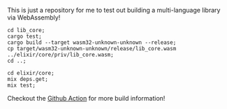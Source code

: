 This is just a repository for me to test out building a multi-language library via WebAssembly!

```
cd lib_core;
cargo test;
cargo build --target wasm32-unknown-unknown --release;
cp target/wasm32-unknown-unknown/release/lib_core.wasm ../elixir/core/priv/lib_core.wasm;
cd ..;

cd elixir/core;
mix deps.get;
mix test;
```

Checkout the [Github Action](./github/workflows/test.yml) for more build information!